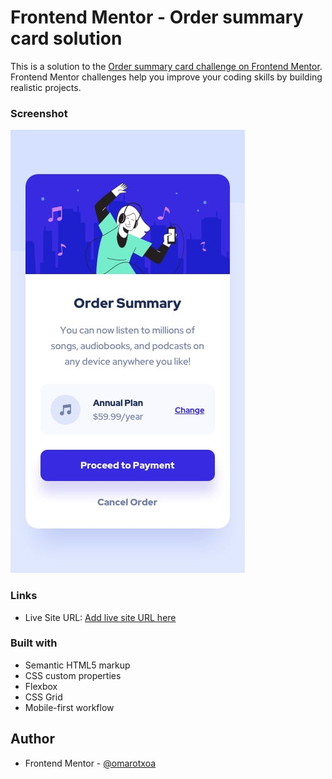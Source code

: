 # Frontend Mentor - Order summary card solution

This is a solution to the [Order summary card challenge on Frontend Mentor](https://www.frontendmentor.io/challenges/order-summary-component-QlPmajDUj). Frontend Mentor challenges help you improve your coding skills by building realistic projects. 

### Screenshot

![](design/mobile-design.jpg)

### Links
- Live Site URL: [Add live site URL here](https://omarotxoa.github.io/order-summary-card/)

### Built with
- Semantic HTML5 markup
- CSS custom properties
- Flexbox
- CSS Grid
- Mobile-first workflow

## Author
- Frontend Mentor - [@omarotxoa](https://www.frontendmentor.io/profile/omarotxoa)
